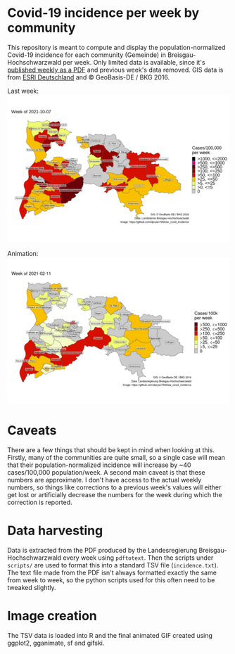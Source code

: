 # Covid-19 incidence per week by community

This repository is meant to compute and display the population-normalized Covid-19 incidence for each community (Gemeinde) in Breisgau-Hochschwarzwald per week. Only limited data is available, since it's [published weekly as a PDF](https://www.breisgau-hochschwarzwald.de/pb/Breisgau-Hochschwarzwald/Start/Service+_+Verwaltung/Corona-Virus.html) and previous week's data removed. GIS data is from [ESRI Deutschland](https://opendata-esri-de.opendata.arcgis.com/) and © GeoBasis-DE / BKG 2016.

Last week:
![Last Week](https://github.com/dpryan79/bhsw_covid_incidence/raw/main/lastWeek.png)

Animation:
![Animated map](https://github.com/dpryan79/bhsw_covid_incidence/raw/main/animation.gif)

# Caveats

There are a few things that should be kept in mind when looking at this. Firstly, many of the communities are quite small, so a single case will mean that their population-normalized incidence will increase by ~40 cases/100,000 population/week. A second main caveat is that these numbers are approximate. I don't have access to the actual weekly numbers, so things like corrections to a previous week's values will either get lost or artificially decrease the numbers for the week during which the correction is reported.

# Data harvesting

Data is extracted from the PDF produced by the Landesregierung Breisgau-Hochschwarzwald every week using `pdftotext`. Then the scripts under `scripts/` are used to format this into a standard TSV file (`incidence.txt`). The text file made from the PDF isn't always formatted exactly the same from week to week, so the python scripts used for this often need to be tweaked slightly.

# Image creation

The TSV data is loaded into R and the final animated GIF created using ggplot2, gganimate, sf and gifski.
 

